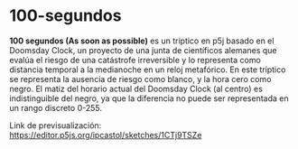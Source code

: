 # 100-segundos
**100 segundos (As soon as possible)** es un tríptico en p5j basado en el Doomsday Clock, un proyecto de una junta de científicos alemanes que evalúa el riesgo de una catástrofe irreversible y lo representa como distancia temporal a la medianoche en un reloj metafórico. En este tríptico se representa la ausencia de riesgo como blanco, y la hora cero como negro. El matiz del horario actual del Doomsday Clock (al centro) es indistinguible del negro, ya que la diferencia no puede ser representada en un rango discreto 0-255. 

Link de previsualización: https://editor.p5js.org/ipcastol/sketches/1CTj9TSZe
